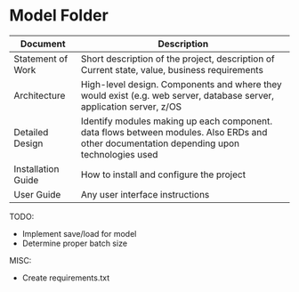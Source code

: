 # Model Folder

| Document           | Description                                                                                                                               |
| ------------------ | ----------------------------------------------------------------------------------------------------------------------------------------- |
| Statement of Work  | Short description of the project, description of Current state, value, business requirements                                              |
| Architecture       | High-level design. Components and where they would exist (e.g. web server, database server, application server, z/OS                      |
| Detailed Design    | Identify modules making up each component. data flows between modules. Also ERDs and other documentation depending upon technologies used |
| Installation Guide | How to install and configure the project                                                                                                  |
| User Guide         | Any user interface instructions                                                                                                           |

TODO:

- Implement save/load for model
- Determine proper batch size

MISC:

- Create requirements.txt
